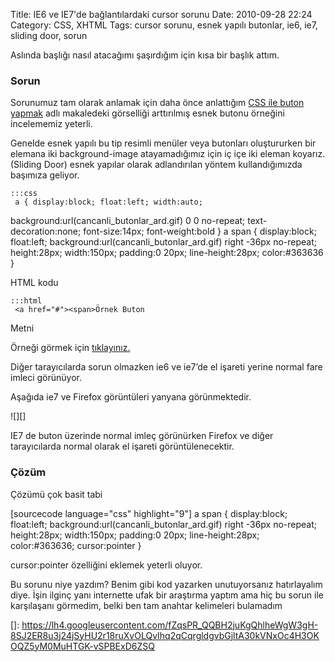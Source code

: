 Title: IE6 ve IE7&#039;de bağlantılardaki cursor sorunu
Date: 2010-09-28 22:24
Category: CSS, XHTML
Tags: cursor sorunu, esnek yapılı butonlar, ie6, ie7, sliding door, sorun

Aslında başlığı nasıl atacağımı şaşırdığım için kısa bir başlık attım.

### Sorun

Sorunumuz tam olarak anlamak için daha önce anlattığım [CSS ile buton
yapmak][] adlı makaledeki görselliği arttırılmış esnek butonu örneğini
incelememiz yeterli.

Genelde esnek yapılı bu tip resimli menüler veya butonları oluştururken
bir elemana iki background-image atayamadığımız için iç içe iki eleman
koyarız. (Sliding Door) esnek yapılar olarak adlandırılan yöntem
kullandığımızda başımıza geliyor.

	:::css
	 a { display:block; float:left; width:auto;
background:url(cancanli_butonlar_ard.gif) 0 0 no-repeat;
text-decoration:none; font-size:14px; font-weight:bold } a span {
display:block; float:left; background:url(cancanli_butonlar_ard.gif)
right -36px no-repeat; height:28px; width:150px; padding:0 20px;
line-height:28px; color:#363636 } 

HTML kodu

	:::html
	 <a href="#"><span>Örnek Buton
Metni</span></a> 

Örneği görmek için [tıklayınız.][]

Diğer tarayıcılarda sorun olmazken ie6 ve ie7’de el işareti yerine
normal fare imleci görünüyor.

Aşağıda ie7 ve Firefox görüntüleri yanyana görünmektedir.

![][]

IE7 de buton üzerinde normal imleç görünürken Firefox ve diğer
tarayıcılarda normal olarak el işareti görüntülenecektir.

### Çözüm

Çözümü çok basit tabi

[sourcecode language="css" highlight="9"] a span { display:block;
float:left; background:url(cancanli_butonlar_ard.gif) right -36px
no-repeat; height:28px; width:150px; padding:0 20px; line-height:28px;
color:#363636; cursor:pointer } 

cursor:pointer özelliğini eklemek yeterli oluyor.

Bu sorunu niye yazdım? Benim gibi kod yazarken unutuyorsanız
hatırlayalım diye. İşin ilginç yanı internette ufak bir araştırma yaptım
ama hiç bu sorun ile karşılaşanı görmedim, belki ben tam anahtar
kelimeleri bulamadım

</p>

  [CSS ile buton yapmak]: http://www.fatihhayrioglu.com/css-ile-buton-yapmak/
  [tıklayınız.]: http://fatihhayrioglu.com/dokumanlar/cursor_sorunu.html
  []: https://lh4.googleusercontent.com/fZqsPR_QQBH2juKgQhlheWgW3gH-8SJ2ER8u3j24jSyHU2r18ruXvOLQvIhq2qCqrgldgvbGjltA30kVNxOc4H3OKOQZ5yM0MuHTGK-vSPBExD6ZSQ
